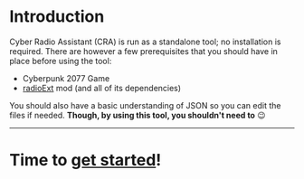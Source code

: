 # Introduction

Cyber Radio Assistant (CRA) is run as a standalone tool; no installation is required. There are however a few prerequisites that you should have in place before using the tool:

- Cyberpunk 2077 Game
- [radioExt](https://www.nexusmods.com/cyberpunk2077/mods/4591) mod (and all of its dependencies)

You should also have a basic understanding of JSON so you can edit the files if needed. **Though, by using this tool, you shouldn't need to** 😉

---

# Time to [get started](getting-started.md)!
